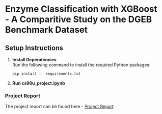 # Enzyme Classification with XGBoost - A Comparitive Study on the DGEB Benchmark Dataset

## Setup Instructions

1. **Install Dependencies**  
   Run the following command to install the required Python packages:

   ```bash
   pip install -r requirements.txt
   ```

2. **Run cs90u_project.ipynb**


### Project Report

The project report can be found here - [Project Report](https://drive.google.com/file/d/1SwEb9hyeX_6k-G8lQYDEy0oe_erkJhPX/view?usp=sharing)
